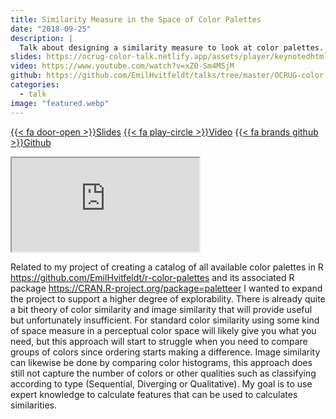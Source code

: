 ```yaml
---
title: Similarity Measure in the Space of Color Palettes
date: "2018-09-25"
description: |
  Talk about designing a similarity measure to look at color palettes.
slides: https://ocrug-color-talk.netlify.app/assets/player/keynotedhtmlplayer
video: https://www.youtube.com/watch?v=xZ0-Sm4MSjM
github: https://github.com/EmilHvitfeldt/talks/tree/master/OCRUG-color-talk
categories:
  - talk
image: "featured.webp"
---
```


<a href="https://ocrug-color-talk.netlify.app/assets/player/keynotedhtmlplayer" class="listing-slides btn-links">{{< fa door-open >}}Slides<a>
<a href="https://www.youtube.com/watch?v=xZ0-Sm4MSjM" class="listing-video btn-links">{{< fa play-circle >}}Video<a>
<a href="https://github.com/EmilHvitfeldt/talks/tree/master/OCRUG-color-talk" class="listing-github btn-links">{{< fa brands github >}}Github<a>
      
<iframe class="slide-deck" src="https://ocrug-color-talk.netlify.app/assets/player/keynotedhtmlplayer"></iframe>
        

Related to my project of creating a catalog of all available color palettes in R https://github.com/EmilHvitfeldt/r-color-palettes and its associated R package https://CRAN.R-project.org/package=paletteer I wanted to expand the project to support a higher degree of explorability. There is already quite a bit theory of color similarity and image similarity that will provide useful but unfortunately insufficient. For standard color similarity using some kind of space measure in a perceptual color space will likely give you what you need, but this approach will start to struggle when you need to compare groups of colors since ordering starts making a difference. Image similarity can likewise be done by comparing color histograms, this approach does still not capture the number of colors or other qualities such as classifying according to type (Sequential, Diverging or Qualitative). My goal is to use expert knowledge to calculate features that can be used to calculates similarities.
